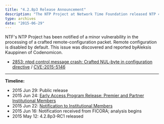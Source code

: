 ```yaml
---
title: "4.2.8p3 Release Announcement"
description: "The NTP Project at Network Time Foundation released NTP 4.2.8p3 on June 29, 2015. This release addresses a minor vulnerability in the processing of a crafted remote-configuration packet."
type: archives
date: "2015-06-29"
---
```


NTF's NTP Project has been notified of a minor vulnerability in the processing of a crafted remote-configuration packet. Remote configuration is disabled by default. This issue was discovered and reported byAleksis Kauppinen of Codenomicon.

* [2853: ntpd control message crash: Crafted NUL-byte in configuration directive](/support/securitynotice/ntpbug2853/) / [CVE-2015-5146](https://nvd.nist.gov/vuln/detail/CVE-2015-5146)

* * *

**Timeline:**

* 2015 Jun 29: Public release
* 2015 Jun 24: [Early Access Program Release: Premier and Partner Institutional Members](https://www.nwtime.org/membership/benefits/)
* 2015 Jun 22: [Notification to Institutional Members](https://www.nwtime.org/membership/benefits/)
* 2015 Jun 16: Notification received from FICORA; analysis begins
* 2015 May 12: 4.2.8p3-RC1 released